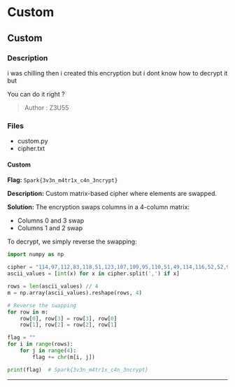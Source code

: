 # Custom

## Custom

### Description

i was chilling then i created this encryption but i dont know how to decrypt it but

You can do it right ?

> Author : Z3U55

### Files

* custom.py
* cipher.txt

#### Custom

**Flag:** `Spark{3v3n_m4tr1x_c4n_3ncrypt}`

**Description:** Custom matrix-based cipher where elements are swapped.

**Solution:** The encryption swaps columns in a 4-column matrix:

* Columns 0 and 3 swap
* Columns 1 and 2 swap

To decrypt, we simply reverse the swapping:

```python
import numpy as np

cipher = "114,97,112,83,118,51,123,107,109,95,110,51,49,114,116,52,52,99,95,120,110,51,95,110,112,121,114,99,32,32,125,116,"
ascii_values = [int(x) for x in cipher.split(',') if x]

rows = len(ascii_values) // 4
m = np.array(ascii_values).reshape(rows, 4)

# Reverse the swapping
for row in m:
    row[0], row[3] = row[3], row[0]
    row[1], row[2] = row[2], row[1]

flag = ""
for i in range(rows):
    for j in range(4):
        flag += chr(m[i, j])

print(flag)  # Spark{3v3n_m4tr1x_c4n_3ncrypt}
```

***
